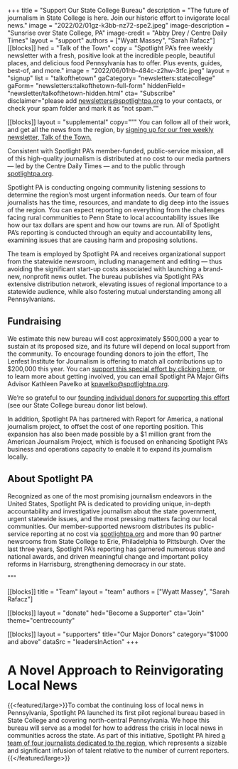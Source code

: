 +++
title = "Support Our State College Bureau"
description = "The future of journalism in State College is here. Join our historic effort to invigorate local news."
image = "2022/02/01gz-k3bb-nz72-spe2.jpeg"
image-description = "Sunsrise over State College, PA"
image-credit = "Abby Drey / Centre Daily Times"
layout = "support"
authors = ["Wyatt Massey", "Sarah Rafacz"]
[[blocks]]
  hed =  "Talk of the Town"
  copy = "Spotlight PA’s free weekly newsletter with a fresh, positive look at the incredible people, beautiful places, and delicious food Pennsylvania has to offer. Plus events, guides, best-of, and more."
  image = "2022/06/01hb-484c-z2hw-3tfc.jpeg"
  layout = "signup"
  list = "talkofthetown"
   gaCategory= "newsletters:statecollege"
  gaForm= "newsletters:talkofthetown-full-form"
  hiddenField= "newsletter/talkofthetown-hidden.html"
  cta= "Subscribe"
  disclaimer="please add newsletters@spotlightpa.org to your contacts, or check your spam folder and mark it as “not spam.”"

[[blocks]]
layout = "supplemental"
copy="""
You can follow all of their work, and get all the news from the region, by <a href="/newsletters/talkofthetown">signing up for our free weekly newsletter, Talk of the Town.</a>

Consistent with Spotlight PA’s member-funded, public-service mission, all of this high-quality journalism is distributed at no cost to our media partners — led by the Centre Daily Times — and to the public through <a href="/">spotlightpa.org</a>.

Spotlight PA is conducting ongoing community listening sessions to determine the region’s most urgent information needs. Our team of four journalists has the time, resources, and mandate to dig deep into the issues of the region. You can expect reporting on everything from the challenges facing rural communities to Penn State to local accountability issues like how our tax dollars are spent and how our towns are run. All of Spotlight PA’s reporting is conducted through an equity and accountability lens, examining issues that are causing harm and proposing solutions.

The team is employed by Spotlight PA and receives organizational support from the statewide newsroom, including management and editing — thus avoiding the significant start-up costs associated with launching a brand-new, nonprofit news outlet. The bureau publishes via Spotlight PA’s extensive distribution network, elevating issues of regional importance to a statewide audience, while also fostering mutual understanding among all Pennsylvanians.

## Fundraising

We estimate this new bureau will cost approximately $500,000 a year to sustain at its proposed size, and its future will depend on local support from the community. To encourage founding donors to join the effort, The Lenfest Institute for Journalism is offering to match all contributions up to $200,000 this year. You can <a href="/donate/">support this special effort by clicking here</a>, or to learn more about getting involved, you can email Spotlight PA Major Gifts Advisor Kathleen Pavelko at <a href="mailto:kpavelko@spotlightpa.org">kpavelko@spotlightpa.org</a>.

We’re so grateful to our <a href="#donors">founding individual donors for supporting this effort</a> (see our State College bureau donor list below).

In addition, Spotlight PA has partnered with Report for America, a national journalism project, to offset the cost of one reporting position. This expansion has also been made possible by a $1 million grant from the American Journalism Project, which is focused on enhancing Spotlight PA’s business and operations capacity to enable it to expand its journalism locally.

## About Spotlight PA

Recognized as one of the most promising journalism endeavors in the United States, Spotlight PA is dedicated to providing unique, in-depth accountability and investigative journalism about the state government, urgent statewide issues, and the most pressing matters facing our local communities. Our member-supported newsroom distributes its public-service reporting at no cost via <a href="/">spotlightpa.org</a> and more than 90 partner newsrooms from State College to Erie, Philadelphia to Pittsburgh. Over the last three years, Spotlight PA’s reporting has garnered numerous state and national awards, and driven meaningful change and important policy reforms in Harrisburg, strengthening democracy in our state.

"""

[[blocks]]
title =  "Team"
layout = "team"
authors = ["Wyatt Massey", "Sarah Rafacz"]

[[blocks]]
    layout = "donate"
    hed="Become a Supporter"
    cta="Join"
    theme="centrecounty"

[[blocks]]
    layout = "supporters"
    title="Our Major Donors"
    category="$1000 and above"
    dataSrc = "leadersInAction"
+++

# A Novel Approach to Reinvigorating Local News

{{<featured/large>}}To combat the continuing loss of local news in Pennsylvania, Spotlight PA launched its first pilot regional bureau based in State College and covering north-central Pennsylvania. We hope this bureau will serve as a model for how to address the crisis in local news in communities across the state. As part of this initiative, Spotlight PA hired <a href="/statecollege/2022/07/state-college-penn-state-rural-pennsylvania-local-news/">a team of four journalists dedicated to the region</a>, which represents a sizable and significant infusion of talent relative to the number of current reporters.{{</featured/large>}}